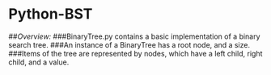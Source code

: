 # Python-BST

##*Overview:*
###BinaryTree.py contains a basic implementation of a binary search tree.
###An instance of a BinaryTree has a root node, and a size.
###Items of the tree are represented by nodes, which have a left child, right child, and a value.